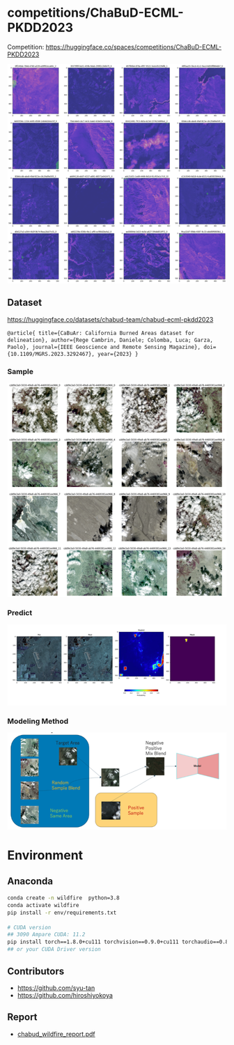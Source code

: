 # competitions/ChaBuD-ECML-PKDD2023
Competition: https://huggingface.co/spaces/competitions/ChaBuD-ECML-PKDD2023

![difficult](img/difficult.png)

## Dataset
https://huggingface.co/datasets/chabud-team/chabud-ecml-pkdd2023

```
@article{ title={CaBuAr: California Burned Areas dataset for delineation}, author={Rege Cambrin, Daniele; Colomba, Luca; Garza, Paolo}, journal={IEEE Geoscience and Remote Sensing Magazine}, doi={10.1109/MGRS.2023.3292467}, year={2023} }
```

### Sample
![duplicated](img/duplicated_patch.png)

### Predict
![hard](img/hard_to_detect.png)

### Modeling Method
![mrps](img/MixRandomPairSampling.png)


# Environment

## Anaconda
```bash
conda create -n wildfire  python=3.8
conda activate wildfire
pip install -r env/requirements.txt

# CUDA version
## 3090 Ampare CUDA: 11.2
pip install torch==1.8.0+cu111 torchvision==0.9.0+cu111 torchaudio==0.8.0 -f https://download.pytorch.org/whl/torch_stable.html
## or your CUDA Driver version
```

## Contributors
- https://github.com/syu-tan
- https://github.com/hiroshiyokoya

## Report
- [chabud_wildfire_report.pdf](./report/chabud_wildfire_report_revised.pdf)
